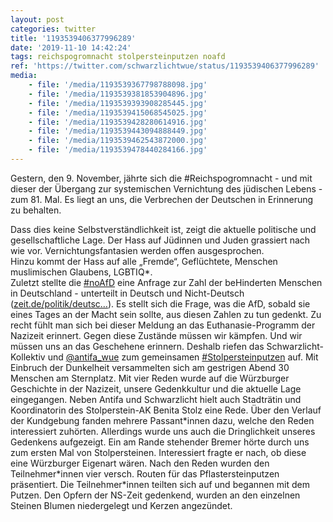 ```yaml
---
layout: post
categories: twitter
title: '1193539406377996289'
date: '2019-11-10 14:42:24'
tags: reichspogromnacht stolpersteinputzen noafd
ref: 'https://twitter.com/schwarzlichtwue/status/1193539406377996289'
media:
    - file: '/media/1193539367798788098.jpg'
    - file: '/media/1193539381853904896.jpg'
    - file: '/media/1193539393908285445.jpg'
    - file: '/media/1193539415068545025.jpg'
    - file: '/media/1193539428280614916.jpg'
    - file: '/media/1193539443094888449.jpg'
    - file: '/media/1193539462543872000.jpg'
    - file: '/media/1193539478440284166.jpg'
---
```

Gestern, den 9. November, jährte sich die #Reichspogromnacht - und mit dieser der Übergang zur systemischen Vernichtung des jüdischen Lebens - zum 81. Mal. Es liegt an uns, die Verbrechen der Deutschen in Erinnerung zu behalten.

  
Dass dies keine Selbstverständlichkeit ist, zeigt die aktuelle politische und gesellschaftliche Lage. Der Hass auf Jüdinnen und Juden grassiert nach wie vor. Vernichtungsfantasien werden offen ausgesprochen.  
Hinzu kommt der Hass auf alle „Fremde“, Geflüchtete, Menschen muslimischen Glaubens, LGBTIQ\*.  
Zuletzt stellte die [#noAfD](/t/noafd) eine Anfrage zur Zahl der beHinderten Menschen in Deutschland - unterteilt in Deutsch und Nicht-Deutsch ([zeit.de/politik/deutsc…](https://www.zeit.de/politik/deutschland/2018-04/alternative-fuer-deutschland-kleine-anfrage-bundestag-behinderte-kritik)). 
Es stellt sich die Frage, was die AfD, sobald sie eines Tages an der Macht sein sollte, aus diesen Zahlen zu tun gedenkt. Zu recht fühlt man sich bei dieser Meldung an das Euthanasie-Programm der Nazizeit erinnert. 
Gegen diese Zustände müssen wir kämpfen. 
Und wir müssen uns an das Geschehene erinnern. 
Deshalb riefen das Schwarzlicht-Kollektiv und [@antifa_wue](https://twitter.com/antifa_wue) zum gemeinsamen [#Stolpersteinputzen](/t/stolpersteinputzen) auf. Mit Einbruch der Dunkelheit versammelten sich am gestrigen Abend 30 Menschen am Sternplatz. 
Mit vier Reden wurde auf die Würzburger Geschichte in der Nazizeit, unsere Gedenkkultur und die aktuelle Lage eingegangen. Neben Antifa und Schwarzlicht hielt auch Stadträtin und Koordinatorin des Stolperstein-AK Benita Stolz eine Rede. 
Über den Verlauf der Kundgebung fanden mehrere Passant\*innen dazu, welche den Reden interessiert zuhörten. Allerdings wurde uns auch die Dringlichkeit unseres Gedenkens aufgezeigt. 
Ein am Rande stehender Bremer hörte durch uns zum ersten Mal von Stolpersteinen. Interessiert fragte er nach, ob diese eine Würzburger Eigenart wären. 
Nach den Reden wurden den Teilnehmer\*innen vier versch. Routen für das Pflastersteinputzen präsentiert. Die Teilnehmer\*innen teilten sich auf und begannen mit dem Putzen. Den Opfern der NS-Zeit gedenkend, wurden an den einzelnen Steinen Blumen niedergelegt und Kerzen angezündet. 